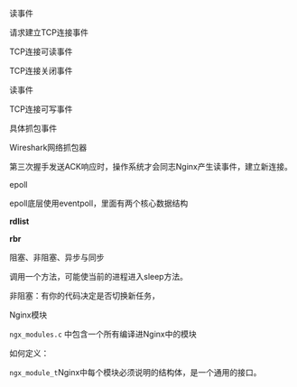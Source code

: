 读事件

请求建立TCP连接事件 

TCP连接可读事件

TCP连接关闭事件



读事件

TCP连接可写事件





具体抓包事件

Wireshark网络抓包器

第三次握手发送ACK响应时，操作系统才会同志Nginx产生读事件，建立新连接。



epoll

epoll底层使用eventpoll，里面有两个核心数据结构

**rdlist**

**rbr**





阻塞、非阻塞、异步与同步

调用一个方法，可能使当前的进程进入sleep方法。

非阻塞：有你的代码决定是否切换新任务，





Nginx模块

`ngx_modules.c` 中包含一个所有编译进Nginx中的模块

如何定义：

`ngx_module_t`Nginx中每个模块必须说明的结构体，是一个通用的接口。



 





